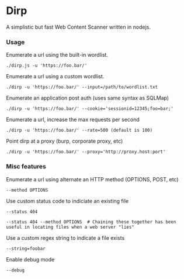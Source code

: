 # Dirp
A simplistic but fast Web Content Scanner written in nodejs.


### Usage
Enumerate a url using the built-in wordlist.
```
./dirp.js -u 'https://foo.bar/'
```

Enumerate a url using a custom wordlist.
```
./dirp -u 'https://foo.bar/' --input=/path/to/wordlist.txt
```

Enumerate an application post auth (uses same syntax as SQLMap)

```
./dirp -u 'https://foo.bar/' --cookie='sessionid=12345;foo=bar;'
```

Enumerate a url, increase the max requests per second
```
./dirp -u 'https://foo.bar/' --rate=500 (default is 100)
```

Point dirp at a proxy (burp, corporate proxy, etc)
```
./dirp -u 'https://foo.bar/' --proxy='http://proxy.host:port'
```

### Misc features

Enumerate a url using alternate an HTTP method (OPTIONS, POST, etc)

```
--method OPTIONS
```

Use custom status code to indiciate an existing file

```
--status 404

--status 404 --method OPTIONS  # Chaining these together has been useful in locating files when a web server "lies"
```

Use a custom regex string to indicate a file exists

```
--string=foobar
```

Enable debug mode

```
--debug
```
